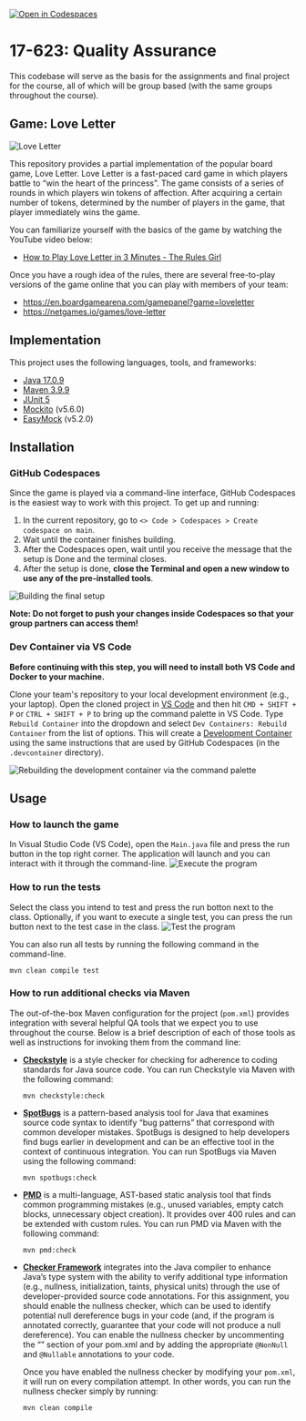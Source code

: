 [![Open in Codespaces](https://classroom.github.com/assets/launch-codespace-2972f46106e565e64193e422d61a12cf1da4916b45550586e14ef0a7c637dd04.svg)](https://classroom.github.com/open-in-codespaces?assignment_repo_id=16728446)
# 17-623: Quality Assurance

This codebase will serve as the basis for the assignments and final project for the course, all of which will be group based (with the same groups throughout the course).


## Game: Love Letter

![Love Letter](./resources/love-letter.png)

This repository provides a partial implementation of the popular board game, Love Letter.
Love Letter is a fast-paced card game in which players battle to “win the heart of the princess”.
The game consists of a series of rounds in which players win tokens of affection.
After acquiring a certain number of tokens, determined by the number of players in the game, that player immediately wins the game.

You can familiarize yourself with the basics of the game by watching the YouTube video below:

* [How to Play Love Letter in 3 Minutes - The Rules Girl](https://www.youtube.com/watch?v=WAiI7G3QdOU)

Once you have a rough idea of the rules, there are several free-to-play versions of the game online that you can play with members of your team:

* https://en.boardgamearena.com/gamepanel?game=loveletter
* https://netgames.io/games/love-letter

## Implementation

This project uses the following languages, tools, and frameworks:

* [Java 17.0.9](https://docs.oracle.com/en/java/javase/17)
* [Maven 3.9.9](https://maven.apache.org)
* [JUnit 5](https://junit.org/junit5)
* [Mockito](https://site.mockito.org) (v5.6.0)
* [EasyMock](https://easymock.org) (v5.2.0)


## Installation

### GitHub Codespaces

Since the game is played via a command-line interface, GitHub Codespaces is the easiest way to work with this project.
To get up and running:

1. In the current repository, go to `<> Code > Codespaces > Create codespace on main`.
2. Wait until the container finishes building.
3. After the Codespaces open, wait until you receive the message that the setup is Done and the terminal closes.
4. After the setup is done, **close the Terminal and open a new window to use any of the pre-installed tools**.

![Building the final setup](.devcontainer/build-finish.png)

**Note: Do not forget to push your changes inside Codespaces so that your group partners can access them!**


### Dev Container via VS Code

**Before continuing with this step, you will need to install both VS Code and Docker to your machine.**

Clone your team's repository to your local development environment (e.g., your laptop).
Open the cloned project in [VS Code](https://code.visualstudio.com) and then hit `CMD + SHIFT + P` or `CTRL + SHIFT + P` to bring up the command palette in VS Code.
Type `Rebuild Container` into the dropdown and select `Dev Containers: Rebuild Container` from the list of options.
This will create a [Development Container](https://containers.dev) using the same instructions that are used by GitHub Codespaces (in the `.devcontainer` directory).

![Rebuilding the development container via the command palette](./resources/rebuild-dev-container.png)


## Usage

### How to launch the game

In Visual Studio Code (VS Code), open the `Main.java` file and press the run button in the top right corner.
The application will launch and you can interact with it through the command-line.
![Execute the program](.devcontainer/execute-system.png)

### How to run the tests

Select the class you intend to test and press the run botton next to the class.
Optionally, if you want to execute a single test, you can press the run button next to the test case in the class.
![Test the program](.devcontainer/execute-test.png)

You can also run all tests by running the following command in the command-line.

```
mvn clean compile test
```

### How to run additional checks via Maven

The out-of-the-box Maven configuration for the project (`pom.xml`) provides integration with several helpful QA tools that we expect you to use throughout the course.
Below is a brief description of each of those tools as well as instructions for invoking them from the command line:


* **[Checkstyle](https://github.com/checkstyle/checkstyle)** is a style checker for checking for adherence to coding standards for Java source code.
You can run Checkstyle via Maven with the following command:

  ```
  mvn checkstyle:check
  ```

* **[SpotBugs](https://spotbugs.readthedocs.io/en/stable)** is a pattern-based analysis tool for Java that examines source code syntax to identify “bug patterns” that correspond with common developer mistakes.
  SpotBugs is designed to help developers find bugs earlier in development and can be an effective tool in the context of continuous integration.
  You can run SpotBugs via Maven using the following command:

	```
  mvn spotbugs:check
  ```

* **[PMD](https://pmd.github.io)** is a multi-language, AST-based static analysis tool that finds common programming mistakes (e.g., unused variables, empty catch blocks, unnecessary object creation).
  It provides over 400 rules and can be extended with custom rules.
  You can run PMD via Maven with the following command:

  ```
  mvn pmd:check
  ```

* **[Checker Framework](https://checkerframework.org/manual)** integrates into the Java compiler to enhance Java’s type system with the ability to verify additional type information (e.g., nullness, initialization, taints, physical units) through the use of developer-provided source code annotations.
  For this assignment, you should enable the nullness checker, which can be used to identify potential null dereference bugs in your code (and, if the program is annotated correctly, guarantee that your code will not produce a null dereference).
  You can enable the nullness checker by uncommenting the “<annotationProcessors>” section of your pom.xml and by adding the appropriate `@NonNull` and `@Nullable` annotations to your code.

  Once you have enabled the nullness checker by modifying your `pom.xml`, it will run on every compilation attempt.
  In other words, you can run the nullness checker simply by running:

  ```
  mvn clean compile
  ```
